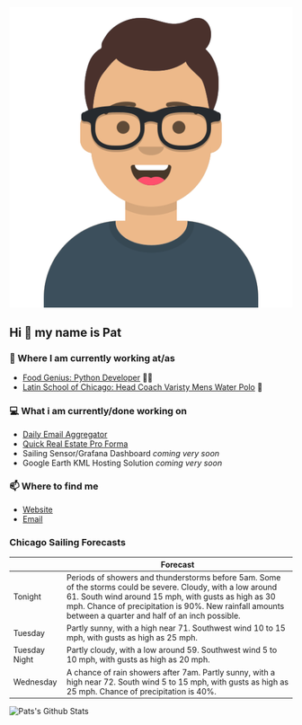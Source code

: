 [![Social banner for p-j-falconer](https://raw.githubusercontent.com/P-J-FALCONER/P-J-FALCONER/master/assets/avataaars.svg)](https://patfalconer.com/)
## Hi :wave: my name is Pat

### 💼 Where I am currently working at/as
- [Food Genius: Python Developer](https://getfoodgenius.com/) 🍔🐍
- [Latin School of Chicago: Head Coach Varisty Mens Water Polo](https://www.latinschool.org/) 🤽


### 💻 What i am currently/done working on
 - [Daily Email Aggregator](https://github.com/P-J-FALCONER/dott_daily_mail)
 - [Quick Real Estate Pro Forma](https://github.com/P-J-FALCONER/henry)
 - Sailing Sensor/Grafana Dashboard *coming very soon*
 - Google Earth KML Hosting Solution *coming very soon*

### 📫 Where to find me
 - [Website](https://patfalconer.com/)
 - [Email](mailto:patrick.j.falconer@gmail.com)


### Chicago Sailing Forecasts
|   | Forecast  |
|---|---|
| Tonight | Periods of showers and thunderstorms before 5am. Some of the storms could be severe. Cloudy, with a low around 61. South wind around 15 mph, with gusts as high as 30 mph. Chance of precipitation is 90%. New rainfall amounts between a quarter and half of an inch possible. |
| Tuesday | Partly sunny, with a high near 71. Southwest wind 10 to 15 mph, with gusts as high as 25 mph. |
| Tuesday Night | Partly cloudy, with a low around 59. Southwest wind 5 to 10 mph, with gusts as high as 20 mph. |
| Wednesday | A chance of rain showers after 7am. Partly sunny, with a high near 72. South wind 5 to 15 mph, with gusts as high as 25 mph. Chance of precipitation is 40%. |

![Pats's Github Stats](https://github-readme-stats.vercel.app/api?username=p-j-falconer&show_icons=true&theme=radical)
